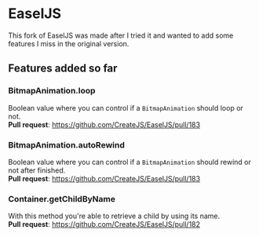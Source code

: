 # EaselJS

This fork of EaselJS was made after I tried it and wanted to add some features I miss in the original version.

## Features added so far

### BitmapAnimation.loop
	
Boolean value where you can control if a `BitmapAnimation` should loop or not.  
**Pull request**: https://github.com/CreateJS/EaselJS/pull/183

### BitmapAnimation.autoRewind

Boolean value where you can control if a `BitmapAnimation` should rewind or not after finished.  
**Pull request**: https://github.com/CreateJS/EaselJS/pull/183

### Container.getChildByName

With this method you're able to retrieve a child by using its name.  
**Pull request**: https://github.com/CreateJS/EaselJS/pull/182